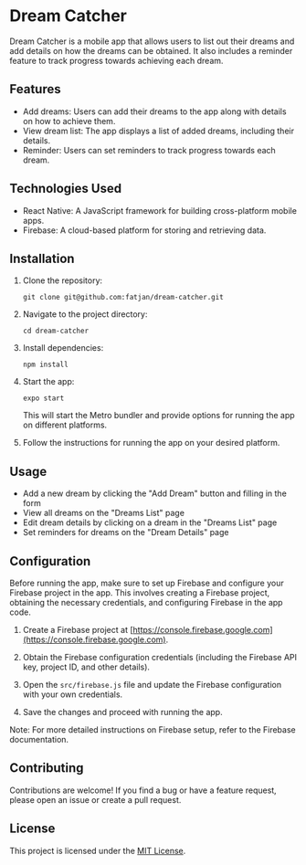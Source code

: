 # Dream Catcher

Dream Catcher is a mobile app that allows users to list out their dreams and add details on how the dreams can be obtained. It also includes a reminder feature to track progress towards achieving each dream.

## Features

- Add dreams: Users can add their dreams to the app along with details on how to achieve them.
- View dream list: The app displays a list of added dreams, including their details.
- Reminder: Users can set reminders to track progress towards each dream.

## Technologies Used

- React Native: A JavaScript framework for building cross-platform mobile apps.
- Firebase: A cloud-based platform for storing and retrieving data.

## Installation

1. Clone the repository:

    `git clone git@github.com:fatjan/dream-catcher.git`


2. Navigate to the project directory:

    `cd dream-catcher`


3. Install dependencies:

    `npm install`


4. Start the app:

    `expo start`

    This will start the Metro bundler and provide options for running the app on different platforms.


5. Follow the instructions for running the app on your desired platform.


## Usage
- Add a new dream by clicking the "Add Dream" button and filling in the form
- View all dreams on the "Dreams List" page
- Edit dream details by clicking on a dream in the "Dreams List" page
- Set reminders for dreams on the "Dream Details" page

## Configuration

Before running the app, make sure to set up Firebase and configure your Firebase project in the app. This involves creating a Firebase project, obtaining the necessary credentials, and configuring Firebase in the app code.

1. Create a Firebase project at [https://console.firebase.google.com](https://console.firebase.google.com).

2. Obtain the Firebase configuration credentials (including the Firebase API key, project ID, and other details).

3. Open the `src/firebase.js` file and update the Firebase configuration with your own credentials.

4. Save the changes and proceed with running the app.

Note: For more detailed instructions on Firebase setup, refer to the Firebase documentation.


## Contributing
Contributions are welcome! If you find a bug or have a feature request, please open an issue or create a pull request.


## License
This project is licensed under the [MIT License](LICENSE).
